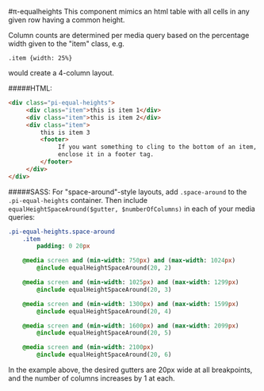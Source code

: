 #π-equalheights
This component mimics an html table with all cells in any given row having a common height.

Column counts are determined per media query based on the percentage width given to the "item" class, e.g.

```.item {width: 25%}```

would create a 4-column layout.

#####HTML:
```html
<div class="pi-equal-heights">
     <div class="item">this is item 1</div>
     <div class="item">this is item 2</div>
     <div class="item">
	     this is item 3
	     <footer>
	          If you want something to cling to the bottom of an item,
	          enclose it in a footer tag.
	     </footer>
     </div>
</div>
```


#####SASS:
For "space-around"-style layouts, add `.space-around` to the `.pi-equal-heights` container.
Then include `equalHeightSpaceAround($gutter, $numberOfColumns)` in each of your media queries:

```sass
.pi-equal-heights.space-around
	.item
		padding: 0 20px

	@media screen and (min-width: 750px) and (max-width: 1024px)
		@include equalHeightSpaceAround(20, 2)

	@media screen and (min-width: 1025px) and (max-width: 1299px)
		@include equalHeightSpaceAround(20, 3)

	@media screen and (min-width: 1300px) and (max-width: 1599px)
		@include equalHeightSpaceAround(20, 4)

	@media screen and (min-width: 1600px) and (max-width: 2099px)
		@include equalHeightSpaceAround(20, 5)

	@media screen and (min-width: 2100px)
		@include equalHeightSpaceAround(20, 6)
```

In the example above, the desired gutters are 20px wide at all breakpoints,
and the number of columns increases by 1 at each.